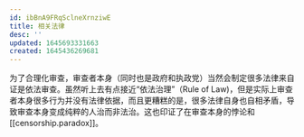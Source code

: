 ```yaml
---
id: ibBnA9FRqSclneXrnziwE
title: 相关法律
desc: ''
updated: 1645693331663
created: 1645436269681
---
```



为了合理化审查，审查者本身（同时也是政府和执政党）当然会制定很多法律来自证是依法审查。虽然听上去有点接近“依法治理”（Rule of Law)，但是实际上审查者本身很多行为并没有法律依据，而且更糟糕的是，很多法律自身也自相矛盾，导致审查本身变成纯粹的人治而非法治。这也印证了在审查本身的悖论和[[censorship.paradox]]。

